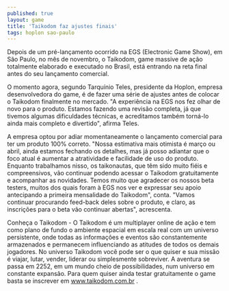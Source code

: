 ```yaml
---
published: true
layout: game
title: 'Taikodom faz ajustes finais'
tags: hoplon sao-paulo
---
```

Depois de um pré-lançamento ocorrido na EGS (Electronic Game Show), em São Paulo, no mês de novembro, o Taikodom, game massive de ação totalmente elaborado e executado no Brasil, está entrando na reta final antes do seu lançamento comercial.

O momento agora, segundo Tarquínio Teles, presidente da Hoplon, empresa desenvolvedora do game, é de fazer uma série de ajustes antes de colocar o Taikodom finalmente no mercado. "A experiência na EGS nos fez olhar de novo para o produto. Estamos fazendo uma revisão completa, já que tivemos algumas dificuldades técnicas, e acreditamos também torná-lo ainda mais completo e divertido", afirma Teles.

A empresa optou por adiar momentaneamente o lançamento comercial para ter um produto 100% correto. "Nossa estimativa mais otimista é março ou abril, ainda estamos fechando os detalhes, mas já posso adiantar que o foco atual é aumentar a atratividade e facilidade de uso do produto. Enquanto trabalhamos nisso, os taikonautas, que têm sido muito fiéis e compreensivos, vão continuar podendo acessar o Taikodom gratuitamente e acompanhar as novidades. Temos muito que agradecer os nossos beta testers, muitos dos quais foram à EGS nos ver e expressar seu apoio antecipando a primeira mensalidade do Taikodom", conta. "Vamos continuar procurando feed-back deles sobre o produto, e claro, as inscrições para o beta vão continuar abertas", acrescenta.

Conheça o Taikodom - O Taikodom é um multiplayer online de ação e tem como plano de fundo o ambiente espacial em escala real com um universo persistente, onde todas as informações e eventos são constantemente armazenados e permanecem influenciando as atitudes de todos os demais jogadores. No universo Taikodom você pode ser o que quiser e sua missão é viajar, lutar, vender, liderar ou simplesmente sobreviver. A aventura se passa em 2252, em um mundo cheio de possibilidades, num universo em constante expansão. Para quem quiser ainda testar gratuitamente o game basta se inscrever em <a href="http://www.taikodom.com.br" target="_blank">www.taikodom.com.br .</a>
